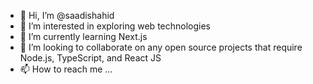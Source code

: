 - 👋 Hi, I’m @saadishahid
- 👀 I’m interested in exploring web technologies
- 🌱 I’m currently learning Next.js
- 💞️ I’m looking to collaborate on any open source projects that require Node.js, TypeScript, and React JS
- 📫 How to reach me ...

<!---
saadishahid/saadishahid is a ✨ special ✨ repository because its `README.md` (this file) appears on your GitHub profile.
You can click the Preview link to take a look at your changes.
--->
